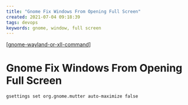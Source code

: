 ```yaml
---
title: "Gnome Fix Windows From Opening Full Screen"
created: 2021-07-04 09:18:39
tags: devops
keywords: gnome, window, full screen
---
```


[[gnome-wayland-or-xll-command]]

# Gnome Fix Windows From Opening Full Screen

```bash
gsettings set org.gnome.mutter auto-maximize false
```

[//begin]: # "Autogenerated link references for markdown compatibility"
[gnome-wayland-or-xll-command]: gnome-wayland-or-xll-command.md "Gnome Wayland or X11 command"
[//end]: # "Autogenerated link references"
